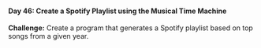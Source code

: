 #### Day 46: Create a Spotify Playlist using the Musical Time Machine
**Challenge:** Create a program that generates a Spotify playlist based on top songs from a given year.



